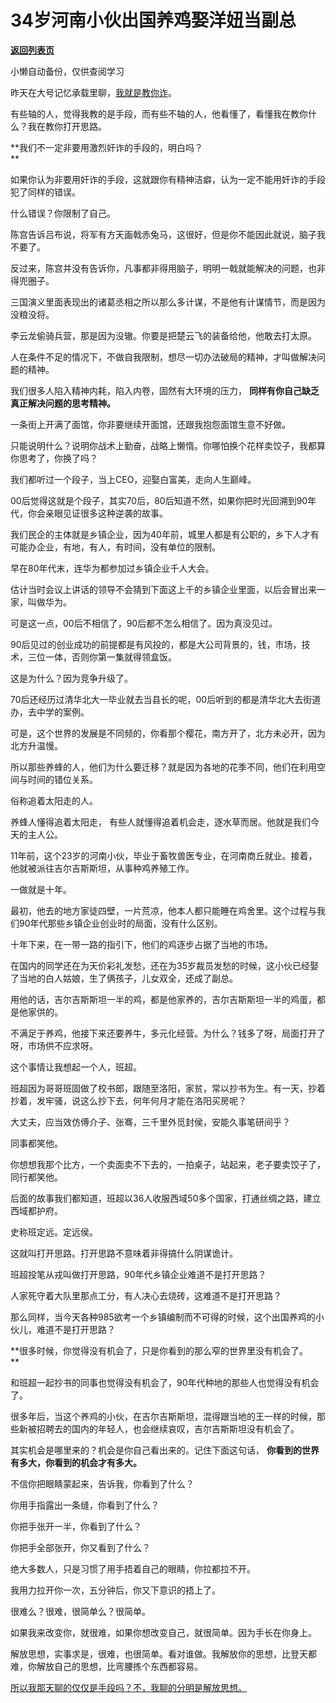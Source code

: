 # 34岁河南小伙出国养鸡娶洋妞当副总

[**返回列表页**](/gzh/记忆承载3)

小懒自动备份，仅供查阅学习

昨天在大号记忆承载里聊，[我就是教你诈](http://mp.weixin.qq.com/s?__biz=MzU0MjYwNDU2Mw==&mid=2247507810&idx=1&sn=f3ac0e619f2aac647dbf16be35805f09&chksm=fb1ab31ecc6d3a0863f6ad556de03364e9fa3609280a9ab20780e5bb552fd0ccce6b1125c4a2&scene=21#wechat_redirect)。  

有些轴的人，觉得我教的是手段，而有些不轴的人，他看懂了，看懂我在教你什么？我在教你打开思路。  

 **我们不一定非要用激烈奸诈的手段的，明白吗？  
**

如果你认为非要用奸诈的手段，这就跟你有精神洁癖，认为一定不能用奸诈的手段犯了同样的错误。  

什么错误？你限制了自己。

陈宫告诉吕布说，将军有方天画戟赤兔马，这很好，但是你不能因此就说，脑子我不要了。  

反过来，陈宫并没有告诉你，凡事都非得用脑子，明明一戟就能解决的问题，也非得兜圈子。

三国演义里面表现出的诸葛丞相之所以那么多计谋，不是他有计谋情节，而是因为没粮没将。  

李云龙偷骑兵营，那是因为没辙。你要是把楚云飞的装备给他，他敢去打太原。  

人在条件不足的情况下，不做自我限制，想尽一切办法破局的精神，才叫做解决问题的精神。  

我们很多人陷入精神内耗，陷入内卷，固然有大环境的压力， **同样有你自己缺乏真正解决问题的思考精神。**  

一条街上开满了面馆，你非要继续开面馆，还跟我抱怨面馆生意不好做。

只能说明什么？说明你战术上勤奋，战略上懒惰。你哪怕换个花样卖饺子，我都算你思考了，你换了吗？

我们都听过一个段子，当上CEO，迎娶白富美，走向人生巅峰。

00后觉得这就是个段子，其实70后，80后知道不然，如果你把时光回溯到90年代，你会亲眼见证很多这种逆袭的故事。

我们民企的主体就是乡镇企业，因为40年前，城里人都是有公职的，乡下人才有可能办企业，有地，有人，有时间，没有单位的限制。  

早在80年代末，连华为都参加过乡镇企业千人大会。  

估计当时会议上讲话的领导不会猜到下面这上千的乡镇企业里面，以后会冒出来一家，叫做华为。  

可是这一点，00后不相信了，90后都不怎么相信了。因为真没见过。

90后见过的创业成功的前提都是有风投的，都是大公司背景的，钱，市场，技术，三位一体，否则你第一集就得领盒饭。

这是为什么？因为竞争升级了。

70后还经历过清华北大一毕业就去当县长的呢，00后听到的都是清华北大去街道办，去中学的案例。

可是，这个世界的发展是不同频的，你看那个樱花，南方开了，北方未必开，因为北方升温慢。

所以那些养蜂的人，他们为什么要迁移？就是因为各地的花季不同，他们在利用空间与时间的错位关系。

俗称追着太阳走的人。

养蜂人懂得追着太阳走， 有些人就懂得追着机会走，逐水草而居。他就是我们今天的主人公。

11年前，这个23岁的河南小伙，毕业于畜牧兽医专业，在河南商丘就业。接着，他就被派往吉尔吉斯斯坦，从事种鸡养殖工作。

一做就是十年。  

最初，他去的地方家徒四壁，一片荒凉，他本人都只能睡在鸡舍里。这个过程与我们90年代那些乡镇企业创业时的局面，没有什么区别。  

十年下来，在一带一路的指引下，他们的鸡逐步占据了当地的市场。

在国内的同学还在为天价彩礼发愁，还在为35岁裁员发愁的时候，这小伙已经娶了当地的白人姑娘，生了俩孩子，儿女双全，还成了副总。

用他的话，吉尔吉斯斯坦一半的鸡，都是他家养的，吉尔吉斯斯坦一半的鸡蛋，都是他家供的。

不满足于养鸡，他接下来还要养牛，多元化经营。为什么？钱多了呀，局面打开了呀，市场供不应求呀。

这个事情让我想起一个人，班超。  

班超因为哥哥班固做了校书郎，跟随至洛阳，家贫，常以抄书为生。有一天，抄着抄着，发牢骚，说这么抄下去，何年何月才能在洛阳买房呢？  

大丈夫，应当效仿傅介子、张骞，三千里外觅封侯，安能久事笔研间乎？

同事都笑他。  

你想想我那个比方，一个卖面卖不下去的，一拍桌子，站起来，老子要卖饺子了，同行都笑他。  

后面的故事我们都知道，班超以36人收服西域50多个国家，打通丝绸之路，建立西域都护府。

史称班定远。定远侯。  

这就叫打开思路。打开思路不意味着非得搞什么阴谋诡计。  

班超投笔从戎叫做打开思路，90年代乡镇企业难道不是打开思路？  

人家死守着大队里那点工分，有人决心去烧砖，这难道不是打开思路？  

那么同样，当今天各种985欲考一个乡镇编制而不可得的时候，这个出国养鸡的小伙儿，难道不是打开思路？  

 **很多时候，你觉得没有机会了，只是你看到的那么窄的世界里没有机会了。  
**

和班超一起抄书的同事也觉得没有机会了，90年代种地的那些人也觉得没有机会了。  

很多年后，当这个养鸡的小伙，在吉尔吉斯斯坦，混得跟当地的王一样的时候，那些新被招聘去的国内的年轻人，也会继续哀叹，吉尔吉斯斯坦没有机会了。  

其实机会是哪里来的？机会是你自己看出来的。记住下面这句话， **你看到的世界有多大，你看到的机会才有多大。**

不信你把眼睛蒙起来，告诉我，你看到了什么？  

你用手指露出一条缝，你看到了什么？  

你把手张开一半，你看到了什么？  

你把手全部张开，你又看到了什么？

绝大多数人，只是习惯了用手捂着自己的眼睛，你拉都拉不开。  

我用力拉开你一次，五分钟后，你又下意识的捂上了。

很难么？很难，很简单么？很简单。  

如果我来改变你，就很难，如果你想改变自己，就很简单。因为手长在你身上。

解放思想，实事求是，很难，也很简单。看对谁做。我解放你的思想，比登天都难，你解放自己的思想，比弯腰拣个东西都容易。  

[所以我那天聊的仅仅是手段吗？不，我聊的分明是解放思想。](http://mp.weixin.qq.com/s?__biz=MzU0MjYwNDU2Mw==&mid=2247507810&idx=1&sn=f3ac0e619f2aac647dbf16be35805f09&chksm=fb1ab31ecc6d3a0863f6ad556de03364e9fa3609280a9ab20780e5bb552fd0ccce6b1125c4a2&scene=21#wechat_redirect)

